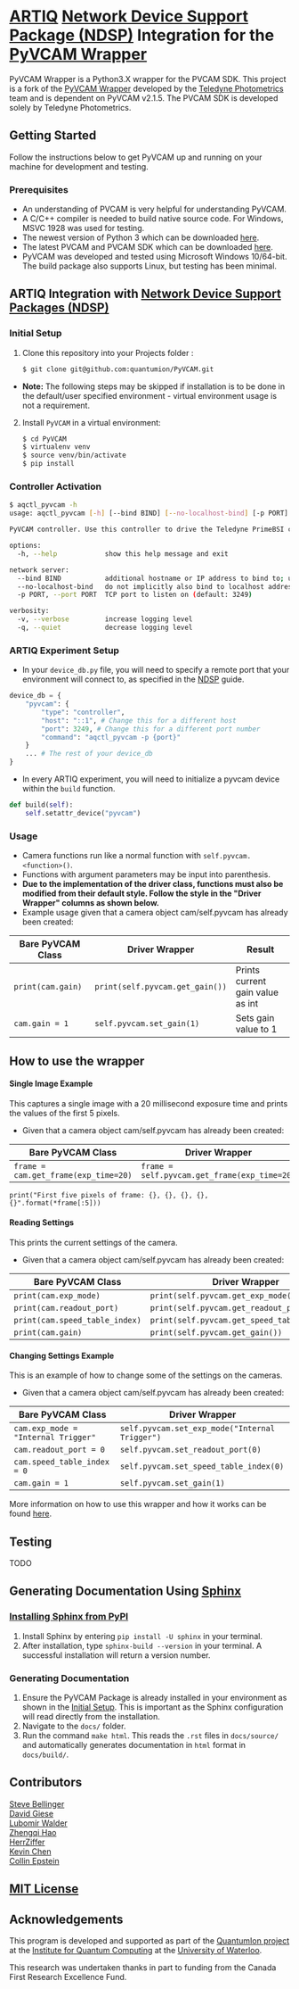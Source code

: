 # [ARTIQ](http://m-labs.hk/experiment-control/artiq/) [Network Device Support Package (NDSP)](https://m-labs.hk/artiq/manual/developing_a_ndsp.html) Integration for the [PyVCAM Wrapper](https://github.com/Photometrics/PyVCAM)

PyVCAM Wrapper is a Python3.X wrapper for the PVCAM SDK.
This project is a fork of the [PyVCAM Wrapper](https://github.com/Photometrics/PyVCAM) developed by the [Teledyne Photometrics](https://github.com/Photometrics) team and is dependent on PyVCAM v2.1.5.
The PVCAM SDK is developed solely by Teledyne Photometrics.

## Getting Started

Follow the instructions below to get PyVCAM up and running on your machine for development and testing.

### Prerequisites

* An understanding of PVCAM is very helpful for understanding PyVCAM.
* A C/C++ compiler is needed to build native source code. For Windows, MSVC 1928 was used for testing.
* The newest version of Python 3 which can be downloaded [here](https://www.python.org/downloads/).
* The latest PVCAM and PVCAM SDK which can be downloaded [here](https://www.photometrics.com/support/software/#software).
* PyVCAM was developed and tested using Microsoft Windows 10/64-bit. The build package also supports Linux, but testing has been minimal.

## ARTIQ Integration with [Network Device Support Packages (NDSP)](https://m-labs.hk/artiq/manual/developing_a_ndsp.html)

### Initial Setup

1. Clone this repository into your Projects folder :
   ```sh
   $ git clone git@github.com:quantumion/PyVCAM.git
   ```
 * **Note:** The following steps may be skipped if installation is to be done in the default/user specified environment - virtual environment usage is not a requirement.
2. Install `PyVCAM` in a virtual environment:
    ```sh
    $ cd PyVCAM
    $ virtualenv venv
    $ source venv/bin/activate
    $ pip install
    ```

### Controller Activation

```sh
$ aqctl_pyvcam -h
usage: aqctl_pyvcam [-h] [--bind BIND] [--no-localhost-bind] [-p PORT] [-v] [-q]

PyVCAM controller. Use this controller to drive the Teledyne PrimeBSI camera. See documentation at https://github.com/Photometrics/PyVCAM

options:
  -h, --help            show this help message and exit

network server:
  --bind BIND           additional hostname or IP address to bind to; use '*' to bind to all interfaces (default: [])
  --no-localhost-bind   do not implicitly also bind to localhost addresses
  -p PORT, --port PORT  TCP port to listen on (default: 3249)

verbosity:
  -v, --verbose         increase logging level
  -q, --quiet           decrease logging level
```
    
### ARTIQ Experiment Setup

* In your `device_db.py` file, you will need to specify a remote port that your environment will connect to, as specified in the [NDSP](https://m-labs.hk/artiq/manual/developing_a_ndsp.html) guide.
```python
device_db = {
    "pyvcam": {
        "type": "controller",
        "host": "::1", # Change this for a different host
        "port": 3249, # Change this for a different port number
        "command": "aqctl_pyvcam -p {port}"
    }
    ... # The rest of your device_db
}
```
* In every ARTIQ experiment, you will need to initialize a pyvcam device within the `build` function.
```python
def build(self):
    self.setattr_device("pyvcam")
```

### Usage

* Camera functions run like a normal function with `self.pyvcam.<function>()`.
* Functions with argument parameters may be input into parenthesis.
* **Due to the implementation of the driver class, functions must also be modified from their default style. Follow the style in the "Driver Wrapper" columns as shown below.**
* Example usage given that a camera object cam/self.pyvcam has already been created:

| Bare PyVCAM Class | Driver Wrapper                  | Result                           |
|-------------------|---------------------------------|----------------------------------|
| `print(cam.gain)` | `print(self.pyvcam.get_gain())` | Prints current gain value as int |
| `cam.gain = 1`    | `self.pyvcam.set_gain(1)`       | Sets gain value to 1             |

## How to use the wrapper

#### Single Image Example

This captures a single image with a 20 millisecond exposure time and prints the values of the first 5 pixels.
* Given that a camera object cam/self.pyvcam has already been created:

| Bare PyVCAM Class                    | Driver Wrapper                               |
|--------------------------------------|----------------------------------------------|
| `frame = cam.get_frame(exp_time=20)` | `frame = self.pyvcam.get_frame(exp_time=20)` |

`print("First five pixels of frame: {}, {}, {}, {}, {}".format(*frame[:5]))`

#### Reading Settings

This prints the current settings of the camera.
* Given that a camera object cam/self.pyvcam has already been created:

| Bare PyVCAM Class              | Driver Wrapper                               |
|--------------------------------|----------------------------------------------|
| `print(cam.exp_mode)`          | `print(self.pyvcam.get_exp_mode())`          |
| `print(cam.readout_port)`      | `print(self.pyvcam.get_readout_port())`      |
| `print(cam.speed_table_index)` | `print(self.pyvcam.get_speed_table_index())` |
| `print(cam.gain)`              | `print(self.pyvcam.get_gain())`              |

#### Changing Settings Example

This is an example of how to change some of the settings on the cameras.
* Given that a camera object cam/self.pyvcam has already been created:

| Bare PyVCAM Class                   | Driver Wrapper                                 |
|-------------------------------------|------------------------------------------------|
| `cam.exp_mode = "Internal Trigger"` | `self.pyvcam.set_exp_mode("Internal Trigger")` |
| `cam.readout_port = 0`              | `self.pyvcam.set_readout_port(0)`              |
| `cam.speed_table_index = 0`         | `self.pyvcam.set_speed_table_index(0)`         |
| `cam.gain = 1`                      | `self.pyvcam.set_gain(1)`                      |

More information on how to use this wrapper and how it works can be found [here](https://github.com/Photometrics/PyVCAM/blob/master/docs/PyVCAM%20Wrapper.md).

## Testing

TODO

## Generating Documentation Using [Sphinx](https://www.sphinx-doc.org/en/master/index.html)

### [Installing Sphinx from PyPI](https://www.sphinx-doc.org/en/master/usage/installation.html#installation-from-pypi)

1. Install Sphinx by entering `pip install -U sphinx` in your terminal.
2. After installation, type `sphinx-build --version` in your terminal. A successful installation will return a version number.

### Generating Documentation

1. Ensure the PyVCAM Package is already installed in your environment as shown in the [Initial Setup](#initial-setup). This is important as the Sphinx configuration will read directly from the installation.
2. Navigate to the `docs/` folder.
3. Run the command `make html`. This reads the `.rst` files in `docs/source/` and automatically generates documentation in `html` format in `docs/build/`.

## Contributors

[Steve Bellinger](https://github.com/stevebellinger)  
[David Giese](https://github.com/johndgiese)  
[Lubomír Walder](https://github.com/lwalder)  
[Zhengqi Hao](https://github.com/ZhengqiHao313)  
[HerrZiffer](https://github.com/HerrZiffer)  
[Kevin Chen](https://github.com/CKevin9)  
[Collin Epstein](https://github.com/collineps)  

## [MIT License](LICENSE)

## Acknowledgements

This program is developed and supported as part of the [QuantumIon project](https://tqt.uwaterloo.ca/project-details/quantumion-an-open-access-quantum-computing-platform/) at the [Institute for Quantum Computing](https://uwaterloo.ca/institute-for-quantum-computing/) at the [University of Waterloo](https://uwaterloo.ca/).

This research was undertaken thanks in part to funding from the Canada First Research Excellence Fund.
